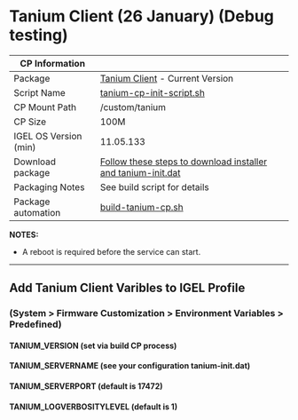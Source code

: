 # Tanium Client (26 January) (Debug testing)

|  CP Information |            |
|--------------------|------------|
| Package | [Tanium Client](https://docs.tanium.com/client/client/deployment.html#linux_client) - Current Version |
| Script Name | [tanium-cp-init-script.sh](build/tanium-cp-init-script.sh) |
| CP Mount Path | /custom/tanium |
| CP Size | 100M |
| IGEL OS Version (min) | 11.05.133 |
| Download package | [Follow these steps to download installer and tanium-init.dat](https://docs.tanium.com/client/client/deployment.html#linux_client) |
| Packaging Notes | See build script for details |
| Package automation | [build-tanium-cp.sh](build/build-tanium-cp.sh) |

**NOTES:**

- A reboot is required before the service can start.

-----

## Add Tanium Client Varibles to IGEL Profile
### (System > Firmware Customization > Environment Variables > Predefined)

#### TANIUM_VERSION (set via build CP process)
#### TANIUM_SERVERNAME (see your configuration tanium‑init.dat)
#### TANIUM_SERVERPORT (default is 17472)
#### TANIUM_LOGVERBOSITYLEVEL (default is 1)
